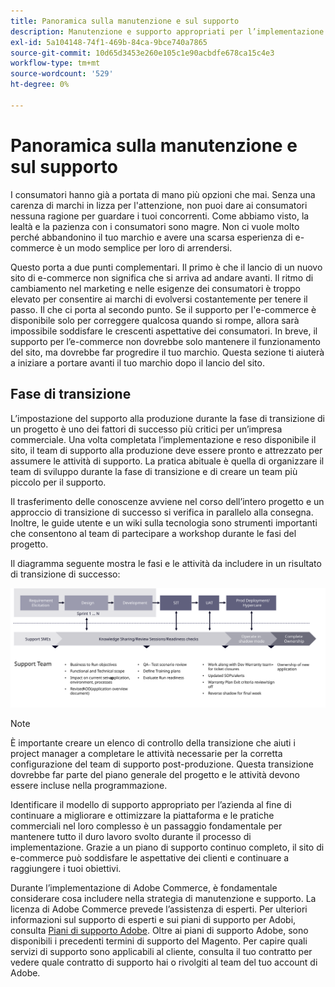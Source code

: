 ```yaml
---
title: Panoramica sulla manutenzione e sul supporto
description: Manutenzione e supporto appropriati per l’implementazione di Adobe Commerce appena avviata.
exl-id: 5a104148-74f1-469b-84ca-9bce740a7865
source-git-commit: 10d65d3453e260e105c1e90acbdfe678ca15c4e3
workflow-type: tm+mt
source-wordcount: '529'
ht-degree: 0%

---
```


# Panoramica sulla manutenzione e sul supporto

I consumatori hanno già a portata di mano più opzioni che mai. Senza una carenza di marchi in lizza per l&#39;attenzione, non puoi dare ai consumatori nessuna ragione per guardare i tuoi concorrenti. Come abbiamo visto, la lealtà e la pazienza con i consumatori sono magre. Non ci vuole molto perché abbandonino il tuo marchio e avere una scarsa esperienza di e-commerce è un modo semplice per loro di arrendersi.

Questo porta a due punti complementari. Il primo è che il lancio di un nuovo sito di e-commerce non significa che si arriva ad andare avanti. Il ritmo di cambiamento nel marketing e nelle esigenze dei consumatori è troppo elevato per consentire ai marchi di evolversi costantemente per tenere il passo. Il che ci porta al secondo punto. Se il supporto per l&#39;e-commerce è disponibile solo per correggere qualcosa quando si rompe, allora sarà impossibile soddisfare le crescenti aspettative dei consumatori. In breve, il supporto per l’e-commerce non dovrebbe solo mantenere il funzionamento del sito, ma dovrebbe far progredire il tuo marchio. Questa sezione ti aiuterà a iniziare a portare avanti il tuo marchio dopo il lancio del sito.

## Fase di transizione

L’impostazione del supporto alla produzione durante la fase di transizione di un progetto è uno dei fattori di successo più critici per un’impresa commerciale. Una volta completata l’implementazione e reso disponibile il sito, il team di supporto alla produzione deve essere pronto e attrezzato per assumere le attività di supporto. La pratica abituale è quella di organizzare il team di sviluppo durante la fase di transizione e di creare un team più piccolo per il supporto.

Il trasferimento delle conoscenze avviene nel corso dell’intero progetto e un approccio di transizione di successo si verifica in parallelo alla consegna. Inoltre, le guide utente e un wiki sulla tecnologia sono strumenti importanti che consentono al team di partecipare a workshop durante le fasi del progetto.

Il diagramma seguente mostra le fasi e le attività da includere in un risultato di transizione di successo:

![Schema delle fasi del processo di transizione](../../assets/playbooks/transition-diagram.svg)

>[!NOTE]
>
> È importante creare un elenco di controllo della transizione che aiuti i project manager a completare le attività necessarie per la corretta configurazione del team di supporto post-produzione. Questa transizione dovrebbe far parte del piano generale del progetto e le attività devono essere incluse nella programmazione.

Identificare il modello di supporto appropriato per l’azienda al fine di continuare a migliorare e ottimizzare la piattaforma e le pratiche commerciali nel loro complesso è un passaggio fondamentale per mantenere tutto il duro lavoro svolto durante il processo di implementazione. Grazie a un piano di supporto continuo completo, il sito di e-commerce può soddisfare le aspettative dei clienti e continuare a raggiungere i tuoi obiettivi.

Durante l’implementazione di Adobe Commerce, è fondamentale considerare cosa includere nella strategia di manutenzione e supporto.
La licenza di Adobe Commerce prevede l’assistenza di esperti. Per ulteriori informazioni sul supporto di esperti e sui piani di supporto per Adobi, consulta [Piani di supporto Adobe](https://business.adobe.com/customers/consulting-services/premier-support.html).
Oltre ai piani di supporto Adobe, sono disponibili i precedenti termini di supporto del Magento. Per capire quali servizi di supporto sono applicabili al cliente, consulta il tuo contratto per vedere quale contratto di supporto hai o rivolgiti al team del tuo account di Adobe.
